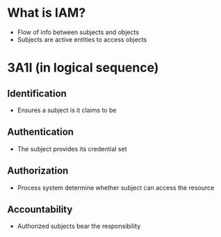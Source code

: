 # What is IAM?

- Flow of info between subjects and objects
- Subjects are active entities to access objects

# 3A1I (in logical sequence)

## Identification

- Ensures a subject is it claims to be

## Authentication

- The subject provides its credential set

## Authorization

- Process system determine whether subject can access the resource

## Accountability

- Authorized subjects bear the responsibility
